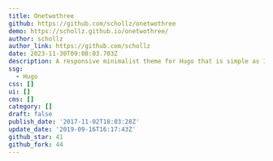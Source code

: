```yaml
---
title: Onetwothree
github: https://github.com/schollz/onetwothree
demo: https://schollz.github.io/onetwothree/
author: schollz
author_link: https://github.com/schollz
date: 2023-11-30T09:08:03.703Z
description: A responsive minimalist theme for Hugo that is simple as 1, 2, 3
ssg:
  - Hugo
css: []
ui: []
cms: []
category: []
draft: false
publish_date: '2017-11-02T18:03:28Z'
update_date: '2019-09-16T16:17:43Z'
github_star: 41
github_fork: 44
---
```

